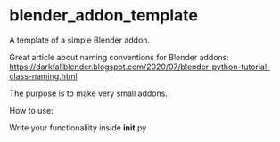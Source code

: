 # blender_addon_template
A template of a simple Blender addon.

Great article about naming conventions for Blender addons:
https://darkfallblender.blogspot.com/2020/07/blender-python-tutorial-class-naming.html

The purpose is to make very small addons.

How to use:

Write your functionaliity inside __init__.py